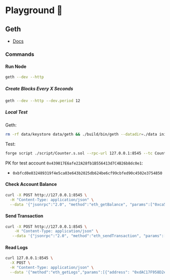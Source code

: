 # Playground 🎪

## Geth

- [Docs](https://geth.ethereum.org/docs/getting-started)

### Commands

#### Run Node

```bash
geth --dev --http
```

##### Create Blocks Every X Seconds

```bash
geth --dev --http --dev.period 12
```

##### Local Test

Geth:

```bash
rm -rf data/keystore data/geth && ./build/bin/geth --datadir=./data init genesis.json && ./build/bin/geth --dev --http --datadir ./data -dev.period 1
```

Test:

```bash
forge script ./script/Counter.s.sol --rpc-url 127.0.0.1:8545 --tc CounterScript --skip-simulation --broadcast
```

PK for test account `0x439017E6afe22A28fb1B556413d7C4B26b8dc0e1`:

- `0xbfcd0e032489319f4e5ca03e643b2025db624be6cf99cbfed90c4502e3754850`

#### Check Account Balance

```bash
curl -X POST http://127.0.0.1:8545 \
  -H "Content-Type: application/json" \
  --data '{"jsonrpc":"2.0", "method":"eth_getBalance", "params":["0xca57f3b40b42fcce3c37b8d18adbca5260ca72ec","latest"], "id":1}'
```

#### Send Transaction

```bash
curl -X POST http://127.0.0.1:8545 \
    -H "Content-Type: application/json" \
   --data '{"jsonrpc":"2.0", "method":"eth_sendTransaction", "params":[{"from": "0xca57f3b40b42fcce3c37b8d18adbca5260ca72ec","to": "0xce8dba5e4157c2b284d8853afeeea259344c1653","value": "0x16345785d8a0000"}], "id":1}'
```

#### Read Logs

```bash
curl 127.0.0.1:8545 \
  -X POST \
  -H "Content-Type: application/json" \
  --data '{"method":"eth_getLogs","params":[{"address": "0xdAC17F958D2ee523a2206206994597C13D831ec7"}],"id":1,"jsonrpc":"2.0"}'
```